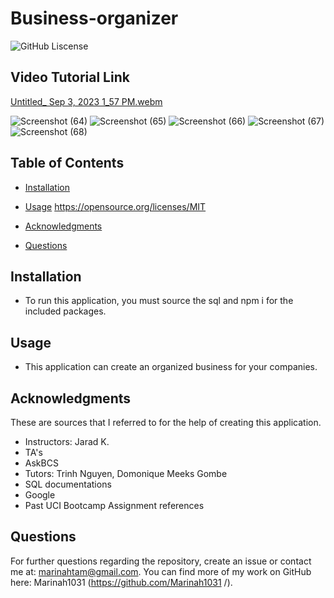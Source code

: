 # Business-organizer
![GitHub Liscense](https://img.shields.io/badge/license-MIT-blue.svg)
## Video Tutorial Link
[Untitled_ Sep 3, 2023 1_57 PM.webm](https://github.com/Marinah1031/Business-organizer/assets/125934804/c1145954-eae5-46bf-abca-edb66c291e32)

![Screenshot (64)](https://github.com/Marinah1031/Business-organizer/assets/125934804/8b7ccdda-02fa-490e-8e61-a320feb95f57)
![Screenshot (65)](https://github.com/Marinah1031/Business-organizer/assets/125934804/44ba19d0-ede3-4d92-818d-80afde4b6093)
![Screenshot (66)](https://github.com/Marinah1031/Business-organizer/assets/125934804/5f4676cd-6118-4ebb-96d4-639c6a355743)
![Screenshot (67)](https://github.com/Marinah1031/Business-organizer/assets/125934804/2f99cc7e-149e-4a63-9676-400565b2d9ef)
![Screenshot (68)](https://github.com/Marinah1031/Business-organizer/assets/125934804/a152519e-a9cc-4e6d-aee3-40649fa0ffd4)

## Table of Contents

* [Installation](#Installation)

* [Usage](#Usage)
https://opensource.org/licenses/MIT
* [Acknowledgments](#Acknowledgments)

* [Questions](#Questions)

## Installation
- To run this application, you must source the sql and npm i for the included packages.

## Usage
- This application can create an organized business for your companies.

## Acknowledgments
These are sources that I referred to for the help of creating this application.
- Instructors: Jarad K.
- TA's
- AskBCS
- Tutors: Trinh Nguyen, Domonique Meeks Gombe
- SQL documentations
- Google
- Past UCI Bootcamp Assignment references
## Questions

For further questions regarding the repository, create an issue or contact me at: marinahtam@gmail.com. You can find more of my work on GitHub here: Marinah1031 (https://github.com/Marinah1031 /).
